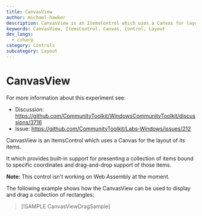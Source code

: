 ```yaml
---
title: CanvasView
author: michael-hawker
description: CanvasView is an ItemsControl which uses a Canvas for layout of items.
keywords: CanvasView, ItemsControl, Canvas, Control, Layout
dev_langs:
  - csharp
category: Controls
subcategory: Layout
---
```


# CanvasView

For more information about this experiment see:

- Discussion: https://github.com/CommunityToolkit/WindowsCommunityToolkit/discussions/3716
- Issue: https://github.com/CommunityToolkit/Labs-Windows/issues/212

CanvasView is an ItemsControl which uses a Canvas for the layout of its items.

It which provides built-in support for presenting a collection of items bound to specific coordinates and drag-and-drop support of those items.

**Note:** This control isn't working on Web Assembly at the moment.

The following example shows how the CanvasView can be used to display and drag a collection of rectangles:

> [!SAMPLE CanvasViewDragSample]
